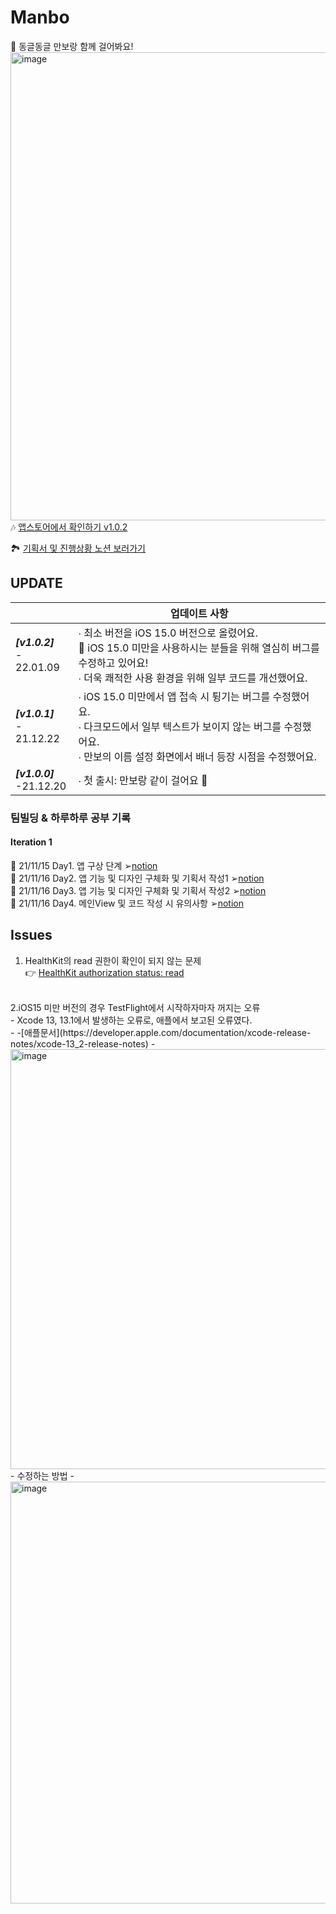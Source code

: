 # Manbo</br>

🐾 동글동글 만보랑 함께 걸어봐요!</br>
<img width="749" alt="image" src="https://user-images.githubusercontent.com/53874628/149617515-39e98b24-3b83-446d-b99d-1f0977683381.png">
<br/>
🎶 [앱스토어에서 확인하기 v1.0.2](https://apps.apple.com/kr/app/manborang-만보랑-같이-걸어요/id1596845782)

🏞 [기획서 및 진행상황 노션 보러가기](
https://www.notion.so/hmhhsh/c5aa5bab71334879b1eda4a4b3c82583)

## UPDATE

|                                 | 업데이트 사항                                                |
| ------------------------------- | ------------------------------------------------------------ |
| ***[v1.0.2]*** <br />- 22.01.09 | ∙ 최소 버전을 iOS 15.0 버전으로 올렸어요.<br />   🤧 iOS 15.0 미만을 사용하시는 분들을 위해 열심히 버그를 수정하고 있어요! <br />∙ 더욱 쾌적한 사용 환경을 위해 일부 코드를 개선했어요. |
| ***[v1.0.1]*** <br />- 21.12.22 | ∙ iOS 15.0 미만에서 앱 접속 시 튕기는 버그를 수정했어요.<br />∙ 다크모드에서 일부 텍스트가 보이지 않는 버그를 수정했어요.<br />∙ 만보의 이름 설정 화면에서 배너 등장 시점을 수정했어요. |
| ***[v1.0.0]*** <br />-21.12.20  | ∙ 첫 출시: 만보랑 같이 걸어요 🐾                              |


### 팀빌딩 & 하루하루 공부 기록
#### Iteration 1
🐾 21/11/15 Day1. 앱 구상 단계 ➢[notion](https://hmhhsh.notion.site/TIL1115-d8ea189f39394508bec6d1586c7b24db)<br>
🐾 21/11/16 Day2. 앱 기능 및 디자인 구체화 및 기획서 작성1 ➢[notion](https://hmhhsh.notion.site/TIL1116-adaba2df4fcd4ab6b689ef7ffe76b7d0)<br>
🐾 21/11/16 Day3. 앱 기능 및 디자인 구체화 및 기획서 작성2 ➢[notion](https://hmhhsh.notion.site/TIL_1117-8a18c9ed33674436b116bbb57a4d7426)<br>
🐾 21/11/16 Day4. 메인View 및 코드 작성 시 유의사항 ➢[notion](https://hmhhsh.notion.site/1118-508b796acc0f455aaddd7b6fdc33daa8)<br>

## Issues
1. HealthKit의 read 권한이 확인이 되지 않는 문제<br/>
👉 [HealthKit authorization status: read](https://velog.io/@yoogail/iOS-HealthKit-read에-대한-접근-권한-확인feat.-확인-불가)<br/>
<br/>
2.iOS15 미만 버전의 경우 TestFlight에서 시작하자마자 꺼지는 오류<br/>
- Xcode 13, 13.1에서 발생하는 오류로, 애플에서 보고된 오류였다.<br/>
- -[애플문서](https://developer.apple.com/documentation/xcode-release-notes/xcode-13_2-release-notes)
- <img width="672" alt="image" src="https://user-images.githubusercontent.com/53874628/147111396-e71311dd-143f-48ef-bad3-ba27eb2a2bac.png">
- 수정하는 방법
- <img width="675" alt="image" src="https://user-images.githubusercontent.com/53874628/147111071-ad37bb32-28a4-4759-81e2-90ec15a24913.png">
